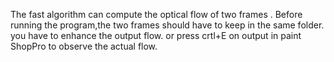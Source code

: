 The fast algorithm can compute the optical flow of two frames . Before running the program,the two frames should have to keep in the same folder. you have to enhance the output flow. or press crtl+E on output 
in paint ShopPro to observe the actual flow.
